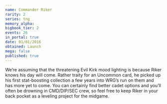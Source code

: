 ```yaml
---
name: Commander Riker
rarity: 2
series: tng
memory_alpha:
bigbook_tier: 2
events: 26
in_portal: true
date: 01/01/2016
obtained: Launch
mega: false
published: true
---
```


We’re assuming that the threatening Evil Kirk mood lighting is because Riker knows his day will come. Rather traity for an Uncommon card, he picked up his first stat-boosting collection a few years into WRG’s run on them and has more yet to come. You can certainly find better cadet options and you’ll often be drowning in CMD/DIP/SEC crew, so feel free to keep Riker in your back pocket as a leveling project for the midgame.
